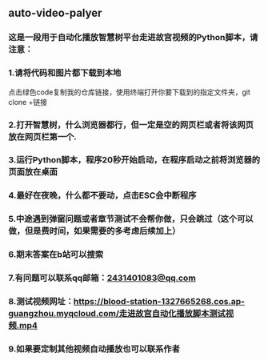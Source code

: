 ## auto-video-palyer
### 这是一段用于自动化播放智慧树平台走进故宫视频的Python脚本，请注意：
### 1.请将代码和图片都下载到本地
点击绿色code复制我的仓库链接，使用终端打开你要下载到的指定文件夹，git clone +链接
### 2.打开智慧树，什么浏览器都行，但一定是空的网页栏或者将该网页放在网页栏第一个.
### 3.运行Python脚本，程序20秒开始启动，在程序启动之前将浏览器的页面放在桌面
### 4.最好在夜晚，什么都不要动，点击ESC会中断程序
### 5.中途遇到弹窗问题或者章节测试不会帮你做，只会跳过（这个可以做，但是费时间，如果需要的多考虑后续加上）
### 6.期末答案在b站可以搜索
### 7.有问题可以联系qq邮箱：2431401083@qq.com
### 8.测试视频网址：https://blood-station-1327665268.cos.ap-guangzhou.myqcloud.com/走进故宫自动化播放脚本测试视频.mp4
### 9.如果要定制其他视频自动播放也可以联系作者
